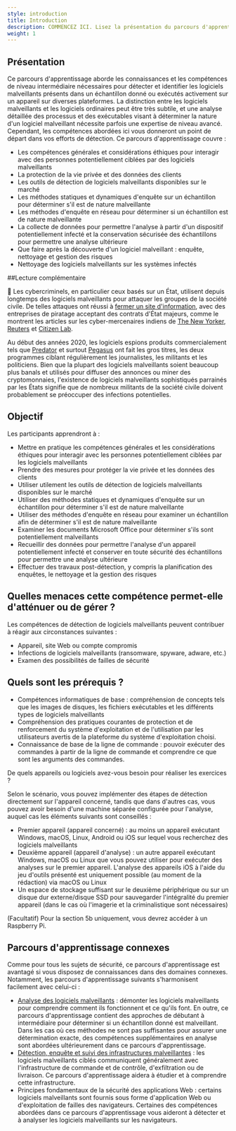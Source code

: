 ```yaml
---
style: introduction
title: Introduction
description: COMMENCEZ ICI. Lisez la présentation du parcours d'apprentissage, les objectifs, les menaces associées et les prérequis.
weight: 1
---
```


## Présentation

Ce parcours d'apprentissage aborde les connaissances et les compétences de niveau intermédiaire nécessaires pour détecter et identifier les logiciels malveillants présents dans un échantillon donné ou exécutés activement sur un appareil sur diverses plateformes. La distinction entre les logiciels malveillants et les logiciels ordinaires peut être très subtile, et une analyse détaillée des processus et des exécutables visant à déterminer la nature d'un logiciel malveillant nécessite parfois une expertise de niveau avancé. Cependant, les compétences abordées ici vous donneront un point de départ dans vos efforts de détection. Ce parcours d'apprentissage couvre :

- Les compétences générales et considérations éthiques pour interagir avec des personnes potentiellement ciblées par des logiciels malveillants
- La protection de la vie privée et des données des clients
- Les outils de détection de logiciels malveillants disponibles sur le marché
- Les méthodes statiques et dynamiques d'enquête sur un échantillon pour déterminer s'il est de nature malveillante
- Les méthodes d'enquête en réseau pour déterminer si un échantillon est de nature malveillante
- La collecte de données pour permettre l'analyse à partir d'un dispositif potentiellement infecté et la conservation sécurisée des échantillons pour permettre une analyse ultérieure
- Que faire après la découverte d'un logiciel malveillant : enquête, nettoyage et gestion des risques
- Nettoyage des logiciels malveillants sur les systèmes infectés

##Lecture complémentaire

📕 Les cybercriminels, en particulier ceux basés sur un État, utilisent depuis longtemps des logiciels malveillants pour attaquer les groupes de la société civile. De telles attaques ont réussi à [fermer un site d'information](https://www.amnesty.org/en/latest/research/2016/12/how-a-hacking-campaign-helped-shut-down-an-award-winning-news-site/), avec des entreprises de piratage acceptant des contrats d'État majeurs, comme le montrent les articles sur les cyber-mercenaires indiens de [The New Yorker](https://www.newyorker.com/news/annals-of-crime/a-confession-exposes-indias-secret-hacking-industry), [Reuters](https://www.reuters.com/investigates/special-report/usa-hackers-litigation/) et [Citizen Lab](https://citizenlab.ca/2020/06/dark-basin-uncovering-a-massive-hack-for-hire-operation/).

Au début des années 2020, les logiciels espions produits commercialement tels que [Predator](https://eic.network/projects/predator-files.html) et surtout [Pegasus](https://www.amnesty.org/en/latest/news/2022/03/the-pegasus-project-how-amnesty-tech-uncovered-the-spyware-scandal-new-video/) ont fait les gros titres, les deux programmes ciblant régulièrement les journalistes, les militants et les politiciens. Bien que la plupart des logiciels malveillants soient beaucoup plus banals et utilisés pour diffuser des annonces ou miner des cryptomonnaies, l'existence de logiciels malveillants sophistiqués parrainés par les États signifie que de nombreux militants de la société civile doivent probablement se préoccuper des infections potentielles.

## Objectif

Les participants apprendront à :

- Mettre en pratique les compétences générales et les considérations éthiques pour interagir avec les personnes potentiellement ciblées par les logiciels malveillants
- Prendre des mesures pour protéger la vie privée et les données des clients
- Utiliser utilement les outils de détection de logiciels malveillants disponibles sur le marché
- Utiliser des méthodes statiques et dynamiques d'enquête sur un échantillon pour déterminer s'il est de nature malveillante
- Utiliser des méthodes d'enquête en réseau pour examiner un échantillon afin de déterminer s'il est de nature malveillante
- Examiner les documents Microsoft Office pour déterminer s'ils sont potentiellement malveillants
- Recueillir des données pour permettre l'analyse d'un appareil potentiellement infecté et conserver en toute sécurité des échantillons pour permettre une analyse ultérieure
- Effectuer des travaux post-détection, y compris la planification des enquêtes, le nettoyage et la gestion des risques

## Quelles menaces cette compétence permet-elle d'atténuer ou de gérer ?

Les compétences de détection de logiciels malveillants peuvent contribuer à réagir aux circonstances suivantes :

- Appareil, site Web ou compte compromis
- Infections de logiciels malveillants (ransomware, spyware, adware, etc.)
- Examen des possibilités de failles de sécurité

## Quels sont les prérequis ?

- Compétences informatiques de base : compréhension de concepts tels que les images de disques, les fichiers exécutables et les différents types de logiciels malveillants
- Compréhension des pratiques courantes de protection et de renforcement du système d'exploitation et de l'utilisation par les utilisateurs avertis de la plateforme du système d'exploitation choisi.
- Connaissance de base de la ligne de commande : pouvoir exécuter des commandes à partir de la ligne de commande et comprendre ce que sont les arguments des commandes.

De quels appareils ou logiciels avez-vous besoin pour réaliser les exercices ?

Selon le scénario, vous pouvez implémenter des étapes de détection directement sur l'appareil concerné, tandis que dans d'autres cas, vous pouvez avoir besoin d'une machine séparée configurée pour l'analyse, auquel cas les éléments suivants sont conseillés :

- Premier appareil (appareil concerné) : au moins un appareil exécutant Windows, macOS, Linux, Android ou iOS sur lequel vous recherchez des logiciels malveillants
- Deuxième appareil (appareil d'analyse) : un autre appareil exécutant Windows, macOS ou Linux que vous pouvez utiliser pour exécuter des analyses sur le premier appareil. L'analyse des appareils iOS à l'aide du jeu d'outils présenté est uniquement possible (au moment de la rédaction) via macOS ou Linux
- Un espace de stockage suffisant sur le deuxième périphérique ou sur un disque dur externe/disque SSD pour sauvegarder l'intégralité du premier appareil (dans le cas où l'imagerie et la criminalistique sont nécessaires)

(Facultatif) Pour la section 5b uniquement, vous devrez accéder à un Raspberry Pi.

## Parcours d'apprentissage connexes

Comme pour tous les sujets de sécurité, ce parcours d'apprentissage est avantagé si vous disposez de connaissances dans des domaines connexes. Notamment, les parcours d'apprentissage suivants s'harmonisent facilement avec celui-ci :

- [Analyse des logiciels malveillants](/fr/learning-path/3/) : démonter les logiciels malveillants pour comprendre comment ils fonctionnent et ce qu'ils font. En outre, ce parcours d'apprentissage contient des approches de débutant à intermédiaire pour déterminer si un échantillon donné est malveillant. Dans les cas où ces méthodes ne sont pas suffisantes pour assurer une détermination exacte, des compétences supplémentaires en analyse sont abordées ultérieurement dans ce parcours d'apprentissage.
- [Détection, enquête et suivi des infrastructures malveillantes](/fr/learning-path/1/) : les logiciels malveillants ciblés communiquent généralement avec l'infrastructure de commande et de contrôle, d'exfiltration ou de livraison. Ce parcours d'apprentissage aidera à étudier et à comprendre cette infrastructure.
- Principes fondamentaux de la sécurité des applications Web : certains logiciels malveillants sont fournis sous forme d'application Web ou d'exploitation de failles des navigateurs. Certaines des compétences abordées dans ce parcours d'apprentissage vous aideront à détecter et à analyser les logiciels malveillants sur les navigateurs.
